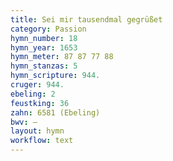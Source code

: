 ```yaml
---
title: Sei mir tausendmal gegrüßet
category: Passion
hymn_number: 18
hymn_year: 1653
hymn_meter: 87 87 77 88
hymn_stanzas: 5
hymn_scripture: 944.
cruger: 944.
ebeling: 2
feustking: 36
zahn: 6581 (Ebeling)
bwv: —
layout: hymn
workflow: text
---
```

<br>

